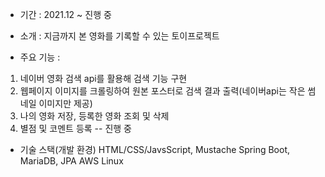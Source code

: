 * 기간 : 2021.12 ~ 진행 중

* 소개 : 지금까지 본 영화를 기록할 수 있는 토이프로젝트

* 주요 기능 :

1) 네이버 영화 검색 api를 활용해 검색 기능 구현
2) 웹페이지 이미지를 크롤링하여 원본 포스터로 검색 결과 출력(네이버api는 작은 썸네일 이미지만 제공)
3) 나의 영화 저장, 등록한 영화 조회 및 삭제
4) 별점 및 코멘트 등록 -- 진행 중
* 기술 스택(개발 환경)
HTML/CSS/JavsScript, Mustache
Spring Boot, MariaDB, JPA
AWS Linux
